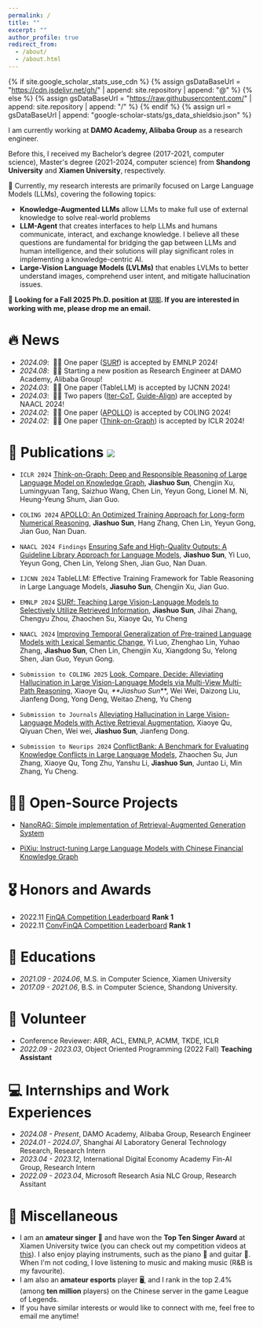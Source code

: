```yaml
---
permalink: /
title: ""
excerpt: ""
author_profile: true
redirect_from: 
  - /about/
  - /about.html
---
```


{% if site.google_scholar_stats_use_cdn %}
{% assign gsDataBaseUrl = "https://cdn.jsdelivr.net/gh/" | append: site.repository | append: "@" %}
{% else %}
{% assign gsDataBaseUrl = "https://raw.githubusercontent.com/" | append: site.repository | append: "/" %}
{% endif %}
{% assign url = gsDataBaseUrl | append: "google-scholar-stats/gs_data_shieldsio.json" %}

<span class='anchor' id='about-me'></span>

I am currently working at **DAMO Academy, Alibaba Group** as a research engineer.

Before this, I received my Bachelor’s degree (2017-2021, computer science), Master's degree (2021-2024, computer science) from **Shandong University** and **Xiamen University**, respectively.

🤔 Currently, my research interests are primarily focused on Large Language Models (LLMs), covering the following topics:
- **Knowledge-Augmented LLMs** allow LLMs to make full use of external knowledge to solve real-world problems
- **LLM-Agent** that creates interfaces to help LLMs and humans communicate, interact, and exchange knowledge. I believe all these questions are fundamental for bridging the gap between LLMs and human intelligence, and their solutions will play significant roles in implementing a knowledge-centric AI.
- **Large-Vision Language Models (LVLMs)** that enables LVLMs to better understand images, comprehend user intent, and mitigate hallucination issues.


🤝 **Looking for a Fall 2025 Ph.D. position at 🇺🇸. If you are interested in working with me, please drop me an email.**

# 🔥 News
- *2024.09*: &nbsp;🎉🎉 One paper ([SURf](https://arxiv.org/abs/2409.14083#:~:text=Large%20Vision-Language%20Models%20(LVLMs)%20have%20become%20pivotal%20at)) is accepted by EMNLP 2024! 
- *2024.08*: &nbsp;🎉🎉 Starting a new position as Research Engineer at DAMO Academy, Alibaba Group!
- *2024.03*: &nbsp;🎉🎉 One paper (TableLLM) is accepted by IJCNN 2024!
- *2024.03*: &nbsp;🎉🎉 Two papers ([Iter-CoT](https://arxiv.org/abs/2304.11657), [Guide-Align](https://arxiv.org/pdf/2403.11838.pdf)) are accepted by NAACL 2024!
- *2024.02*: &nbsp;🎉🎉 One paper ([APOLLO](https://arxiv.org/abs/2212.07249)) is accepted by COLING 2024! 
- *2024.02*: &nbsp;🎉🎉 One paper ([Think-on-Graph](https://arxiv.org/abs/2307.07697)) is accepted by ICLR 2024! 

# 📝 Publications <a href='https://scholar.google.com/citations?user=JCUiEM4AAAAJ'><img src="https://img.shields.io/endpoint?url={{ url | url_encode }}&logo=Google%20Scholar&labelColor=f6f6f6&color=9cf&style=flat&label=citations"></a>

- ``ICLR 2024`` [Think-on-Graph: Deep and Responsible Reasoning of Large Language Model on Knowledge Graph](https://arxiv.org/pdf/2307.07697.pdf), **Jiashuo Sun**, Chengjin Xu, Lumingyuan Tang, Saizhuo Wang, Chen Lin, Yeyun Gong, Lionel M. Ni, Heung-Yeung Shum, Jian Guo.

- ``COLING 2024`` [APOLLO: An Optimized Training Approach for Long-form Numerical Reasoning](https://arxiv.org/abs/2212.07249), **Jiashuo Sun**, Hang Zhang, Chen Lin, Yeyun Gong, Jian Guo, Nan Duan.

- ``NAACL 2024 Findings`` [Ensuring Safe and High-Quality Outputs: A Guideline Library Approach for Language Models](https://arxiv.org/pdf/2304.11657.pdf), **Jiashuo Sun**, Yi Luo, Yeyun Gong, Chen Lin, Yelong Shen, Jian Guo, Nan Duan.

- ``IJCNN 2024`` TableLLM: Effective Training Framework for Table Reasoning in Large Language Models, **Jiasuho Sun**, Chengjin Xu, Jian Guo.

- ``EMNLP 2024`` [SURf: Teaching Large Vision-Language Models to Selectively Utilize Retrieved Information](https://arxiv.org/abs/2409.14083#:~:text=Large%20Vision-Language%20Models%20(LVLMs)%20have%20become%20pivotal%20at), **Jiashuo Sun**, Jihai Zhang, Chengyu Zhou, Zhaochen Su, Xiaoye Qu, Yu Cheng

- ``NAACL 2024`` [Improving Temporal Generalization of Pre-trained Language Models with Lexical Semantic Change](https://arxiv.org/abs/2403.11838), Yi Luo, Zhenghao Lin, Yuhao Zhang, **Jiashuo Sun**, Chen Lin, Chengjin Xu, Xiangdong Su, Yelong Shen, Jian Guo, Yeyun Gong.

- ``Submission to COLING 2025`` [Look, Compare, Decide: Alleviating Hallucination in Large Vision-Language Models via Multi-View Multi-Path Reasoning](https://arxiv.org/pdf/2408.17150), Xiaoye Qu<sup>*</sup>, **Jiashuo Sun<sup>*</sup>**, Wei Wei, Daizong Liu, Jianfeng Dong, Yong Deng, Weitao Zheng, Yu Cheng

- ``Submission to Journals`` [Alleviating Hallucination in Large Vision-Language Models with Active Retrieval Augmentation](https://arxiv.org/pdf/2408.00555), Xiaoye Qu, Qiyuan Chen, Wei wei, **Jiashuo Sun**, Jianfeng Dong.

- ``Submission to Neurips 2024`` [ConflictBank: A Benchmark for Evaluating Knowledge Conflicts in Large Language Models](https://arxiv.org/pdf/2408.12076), Zhaochen Su, Jun Zhang, Xiaoye Qu, Tong Zhu, Yanshu Li, **Jiashuo Sun**, Juntao Li, Min Zhang, Yu Cheng.


# 👨‍💻 Open-Source Projects
- [NanoRAG: Simple implementation of Retrieval-Augmented Generation System](https://github.com/GasolSun36/NanoRAG)

- [PiXiu: Instruct-tuning Large Language Models with Chinese Financial Knowledge Graph](https://github.com/GasolSun36/pixiu/blob/main/README.md)


# 🎖 Honors and Awards
-  2022.11 [FinQA Competition Leaderboard](https://codalab.lisn.upsaclay.fr/competitions/4138) **Rank 1**
- 2022.11 [ConvFinQA Competition Leaderboard](https://codalab.lisn.upsaclay.fr/competitions/8582) **Rank 1**

# 📖 Educations
- *2021.09 - 2024.06*, M.S. in Computer Science, Xiamen University 
- *2017.09 - 2021.06*, B.S. in Computer Science, Shandong University.

# 💁 Volunteer
- Conference Reviewer: ARR, ACL, EMNLP, ACMM, TKDE, ICLR
- *2022.09 - 2023.03*, Object Oriented Programming (2022 Fall) **Teaching Assistant**



# 💻 Internships and Work Experiences
- *2024.08 - Present*, DAMO Academy, Alibaba Group, Research Engineer
- *2024.01 - 2024.07*, Shanghai AI Laboratory General Technology Research, Research Intern
- *2023.04 - 2023.12*, International Digital Economy Academy Fin-AI Group, Research Intern
- *2022.09 - 2023.04*, Microsoft Research Asia NLC Group, Research Assitant


# 🎨 Miscellaneous

- I am an **amateur singer** 🎤 and have won the **Top Ten Singer Award** at Xiamen University twice (you can check out my competition videos at [this](https://www.bilibili.com/video/BV1Hs421T7JD/?spm_id_from=333.999.0.0)). I also enjoy playing instruments, such as the piano 🎹 and guitar 🎸. When I'm not coding, I love listening to music and making music (R&B is my favourite).
- I am also an **amateur esports** player 🖥️, and I rank in the top 2.4% (among **ten million** players) on the Chinese server in the game League of Legends.
- If you have similar interests or would like to connect with me, feel free to email me anytime!

